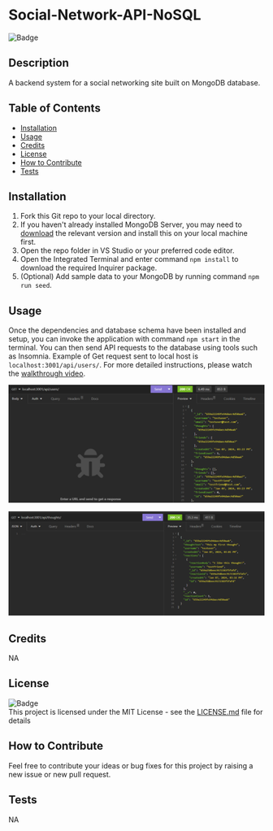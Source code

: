 # Social-Network-API-NoSQL
![Badge](https://img.shields.io/badge/License-MIT-yellow)

## Description
    
A backend system for a social networking site built on MongoDB database. 
    
## Table of Contents
    
- [Installation](#installation)
- [Usage](#usage)
- [Credits](#credits)
- [License](#license)
- [How to Contribute](#how-to-contribute)
- [Tests](#tests)
    
## Installation
    
1. Fork this Git repo to your local directory.<br>
2. If you haven't already installed MongoDB Server, you may need to [download](https://www.mongodb.com/try/download/community/) the relevant version and install this on your local machine first.
3. Open the repo folder in VS Studio or your preferred code editor.<br>
4. Open the Integrated Terminal and enter command `npm install` to download the required Inquirer package.<br>
6. (Optional) Add sample data to your MongoDB by running command ```npm run seed```.


## Usage
    
Once the dependencies and database schema have been installed and setup, you can invoke the application with command `npm start` in the terminal. You can then send API requests to the database using tools such as Insomnia. Example of Get request sent to local host is `localhost:3001/api/users/`. For more detailed instructions, please watch the [walkthrough video](https://drive.google.com/file/d/1iKfFInxDxK8kQFC2qwDvq-fpcaCWBqT1/view?usp=sharing).<br>

![screenshot](./screenshots/Screenshot1.png)

![screenshot](./screenshots/Screenshot2.png)
    
## Credits
NA

## License
![Badge](https://img.shields.io/badge/License-MIT-yellow)<br>
This project is licensed under the MIT License - see the [LICENSE.md](license) file for details    
 
## How to Contribute
    
Feel free to contribute your ideas or bug fixes for this project by raising a new issue or new pull request.
    
## Tests
    
NA